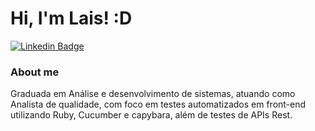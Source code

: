 # Hi, I'm Lais! :D
[![Linkedin Badge](https://img.shields.io/badge/-LinkedIn-blue?style=flat-square&logo=Linkedin&logoColor=white&link=https://www.linkedin.com/in/fagnerpsantos/)](https://www.linkedin.com/in/laissiles/)


### About me
Graduada em Análise e desenvolvimento de sistemas, atuando como Analista de qualidade, com foco em testes automatizados em front-end utilizando Ruby, Cucumber e capybara, além de testes de APIs Rest.
